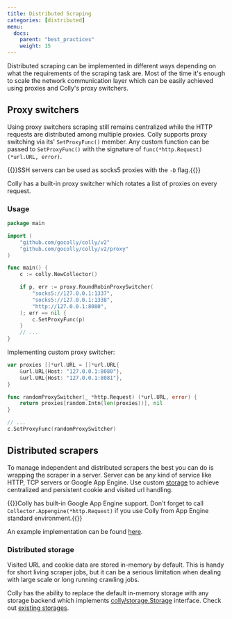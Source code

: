 ```yaml
---
title: Distributed Scraping
categories: [distributed]
menu:
  docs:
    parent: "best_practices"
    weight: 15
---
```


Distributed scraping can be implemented in different ways depending on what the requirements of the scraping task are. Most of the time it's enough to scale the network communication layer which can be easily achieved using proxies and Colly's proxy switchers.

## Proxy switchers

Using proxy switchers scraping still remains centralized while the HTTP requests are distributed among multiple proxies. Colly supports proxy switching via its' `SetProxyFunc()` member. Any custom function can be passed to `SetProxyFunc()` with the signature of `func(*http.Request) (*url.URL, error)`.

{{<tip>}}SSH servers can be used as socks5 proxies with the <code>-D</code> flag.{{</tip>}}

Colly has a built-in proxy switcher which rotates a list of proxies on every request.

### Usage

```go
package main

import (
	"github.com/gocolly/colly/v2"
	"github.com/gocolly/colly/v2/proxy"
)

func main() {
	c := colly.NewCollector()

	if p, err := proxy.RoundRobinProxySwitcher(
		"socks5://127.0.0.1:1337",
		"socks5://127.0.0.1:1338",
		"http://127.0.0.1:8080",
	); err == nil {
		c.SetProxyFunc(p)
	}
	// ...
}
```

Implementing custom proxy switcher:

```go
var proxies []*url.URL = []*url.URL{
	&url.URL{Host: "127.0.0.1:8080"},
	&url.URL{Host: "127.0.0.1:8081"},
}

func randomProxySwitcher(_ *http.Request) (*url.URL, error) {
	return proxies[random.Intn(len(proxies))], nil
}

// ...
c.SetProxyFunc(randomProxySwitcher)
```


## Distributed scrapers

To manage independent and distributed scrapers the best you can do is wrapping the scraper in a server. Server can be any kind of service like HTTP, TCP servers or Google App Engine. Use custom [storage](/docs/best_practices/storage) to achieve centralized and persistent cookie and visited url handling.

{{<tip>}}Colly has built-in Google App Engine support. Don't forget to call <code>Collector.Appengine(*http.Request)</code> if you use Colly from App Engine standard environment.{{</tip>}}

An example implementation can be found [here](/docs/examples/scraper_server).

### Distributed storage

Visited URL and cookie data are stored in-memory by default. This is handy for short living scraper jobs, but it can be a serious limitation when dealing with large scale or long running crawling jobs.

Colly has the ability to replace the default in-memory storage with any storage backend which implements [colly/storage.Storage](https://godoc.org/github.com/gocolly/colly/v2/storage#Storage) interface. Check out [existing storages](/docs/best_practices/storage).
